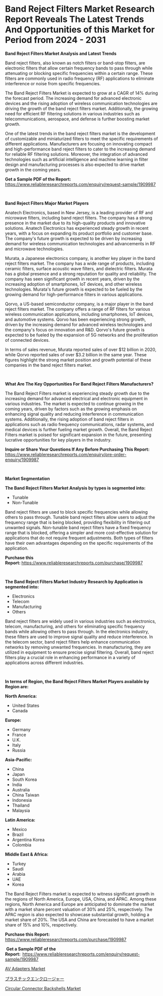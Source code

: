 <p><h1>Band Reject Filters Market Research Report Reveals The Latest Trends And Opportunities of this Market for Period from 2024 - 2031</h1></p><p><strong>Band Reject Filters Market Analysis and Latest Trends</strong></p>
<p><p>Band reject filters, also known as notch filters or band-stop filters, are electronic filters that allow certain frequency bands to pass through while attenuating or blocking specific frequencies within a certain range. These filters are commonly used in radio frequency (RF) applications to eliminate interference or noise from specific frequencies.</p><p>The Band Reject Filters Market is expected to grow at a CAGR of 14% during the forecast period. The increasing demand for advanced electronic devices and the rising adoption of wireless communication technologies are driving the growth of the band reject filters market. Additionally, the growing need for efficient RF filtering solutions in various industries such as telecommunications, aerospace, and defense is further boosting market growth.</p><p>One of the latest trends in the band reject filters market is the development of customizable and miniaturized filters to meet the specific requirements of different applications. Manufacturers are focusing on innovating compact and high-performance band reject filters to cater to the increasing demand for reliable RF filtering solutions. Moreover, the integration of advanced technologies such as artificial intelligence and machine learning in filter design and manufacturing processes is also expected to drive market growth in the coming years.</p></p>
<p><strong>Get a Sample PDF of the Report:&nbsp;</strong> <a href="https://www.reliableresearchreports.com/enquiry/request-sample/1909987">https://www.reliableresearchreports.com/enquiry/request-sample/1909987</a></p>
<p>&nbsp;</p>
<p><strong>Band Reject Filters Major Market Players</strong></p>
<p><p>Anatech Electronics, based in New Jersey, is a leading provider of RF and microwave filters, including band reject filters. The company has a strong presence in the market due to its high-quality products and innovative solutions. Anatech Electronics has experienced steady growth in recent years, with a focus on expanding its product portfolio and customer base. The company's future growth is expected to be driven by increasing demand for wireless communication technologies and advancements in RF and microwave technologies.</p><p>Murata, a Japanese electronics company, is another key player in the band reject filters market. The company has a wide range of products, including ceramic filters, surface acoustic wave filters, and dielectric filters. Murata has a global presence and a strong reputation for quality and reliability. The company has seen significant growth in recent years, driven by the increasing adoption of smartphones, IoT devices, and other wireless technologies. Murata's future growth is expected to be fueled by the growing demand for high-performance filters in various applications.</p><p>Qorvo, a US-based semiconductor company, is a major player in the band reject filters market. The company offers a range of RF filters for various wireless communication applications, including smartphones, IoT devices, and automotive systems. Qorvo has been experiencing strong growth, driven by the increasing demand for advanced wireless technologies and the company's focus on innovation and R&D. Qorvo's future growth is expected to be fueled by the expansion of 5G networks and the proliferation of connected devices.</p><p>In terms of sales revenue, Murata reported sales of over $12 billion in 2020, while Qorvo reported sales of over $3.2 billion in the same year. These figures highlight the strong market position and growth potential of these companies in the band reject filters market.</p></p>
<p>&nbsp;</p>
<p><strong>What Are The Key Opportunities For Band Reject Filters Manufacturers?</strong></p>
<p><p>The Band Reject Filters market is experiencing steady growth due to the increasing demand for advanced electrical and electronic equipment in various industries. The market is expected to continue growing in the coming years, driven by factors such as the growing emphasis on enhancing signal quality and reducing interference in communication systems. Additionally, the rising adoption of band reject filters in applications such as radio frequency communications, radar systems, and medical devices is further fueling market growth. Overall, the Band Reject Filters market is poised for significant expansion in the future, presenting lucrative opportunities for key players in the industry.</p></p>
<p><strong>Inquire or Share Your Questions If Any Before Purchasing This Report:</strong> <a href="https://www.reliableresearchreports.com/enquiry/pre-order-enquiry/1909987">https://www.reliableresearchreports.com/enquiry/pre-order-enquiry/1909987</a></p>
<p>&nbsp;</p>
<p><strong>Market Segmentation</strong></p>
<p><strong>The Band Reject Filters Market Analysis by types is segmented into:</strong></p>
<p><ul><li>Tunable</li><li>Non-Tunable</li></ul></p>
<p><p>Band reject filters are used to block specific frequencies while allowing others to pass through. Tunable band reject filters allow users to adjust the frequency range that is being blocked, providing flexibility in filtering out unwanted signals. Non-tunable band reject filters have a fixed frequency range that is blocked, offering a simpler and more cost-effective solution for applications that do not require frequent adjustments. Both types of filters have their own advantages depending on the specific requirements of the application.</p></p>
<p><strong>Purchase this Report:&nbsp;</strong><a href="https://www.reliableresearchreports.com/purchase/1909987">https://www.reliableresearchreports.com/purchase/1909987</a></p>
<p>&nbsp;</p>
<p><strong>The Band Reject Filters Market Industry Research by Application is segmented into:</strong></p>
<p><ul><li>Electronics</li><li>Telecom</li><li>Manufacturing</li><li>Others</li></ul></p>
<p><p>Band reject filters are widely used in various industries such as electronics, telecom, manufacturing, and others for eliminating specific frequency bands while allowing others to pass through. In the electronics industry, these filters are used to improve signal quality and reduce interference. In the telecom sector, band reject filters help enhance communication networks by removing unwanted frequencies. In manufacturing, they are utilized in equipment to ensure precise signal filtering. Overall, band reject filters play a crucial role in enhancing performance in a variety of applications across different industries.</p></p>
<p>&nbsp;</p>
<p><strong>In terms of Region, the Band Reject Filters Market Players available by Region are:</strong></p>
<p>
    <p> <strong> North America: </strong>
        <ul>
            <li>United States</li>
            <li>Canada</li>
        </ul>
        </p> 
    <p> <strong> Europe: </strong>
        <ul>
            <li>Germany</li>
            <li>France</li>
            <li>U.K.</li>
            <li>Italy</li>
            <li>Russia</li>
        </ul>
        </p> 
    <p> <strong> Asia-Pacific: </strong>
        <ul>
            <li>China</li>
            <li>Japan</li>
            <li>South Korea</li>
            <li>India</li>
            <li>Australia</li>
            <li>China Taiwan</li>
            <li>Indonesia</li>
            <li>Thailand</li>
            <li>Malaysia</li>
        </ul>
        </p> 
    <p> <strong> Latin America: </strong>
        <ul>
            <li>Mexico</li>
            <li>Brazil</li>
            <li>Argentina Korea</li>
            <li>Colombia</li>
        </ul>
        </p> 
    <p> <strong> Middle East & Africa: </strong>
        <ul>
            <li>Turkey</li>
            <li>Saudi</li>
            <li>Arabia</li>
            <li>UAE</li>
            <li>Korea</li>
        </ul>
    </p>
    </p>
<p><p>The Band Reject Filters market is expected to witness significant growth in the regions of North America, Europe, USA, China, and APAC. Among these regions, North America and Europe are anticipated to dominate the market with a market share percent valuation of 30% and 25%, respectively. The APAC region is also expected to showcase substantial growth, holding a market share of 20%. The USA and China are forecasted to have a market share of 15% and 10%, respectively.</p></p>
<p><strong>Purchase this Report: </strong><a href="https://www.reliableresearchreports.com/purchase/1909987">https://www.reliableresearchreports.com/purchase/1909987</a></p>
<p>&nbsp;<strong>Get a Sample PDF of the Report:&nbsp;&nbsp;</strong><a href="https://www.reliableresearchreports.com/enquiry/request-sample/1909987">https://www.reliableresearchreports.com/enquiry/request-sample/1909987</a></p>
<p><strong></strong></p>
<p><p><a href="https://github.com/santosh758595/Market-Research-Report-List-3/blob/main/av-adapters-market.md">AV Adapters Market</a></p><p><a href="https://github.com/SarahFahey88/Market-Research-Report-List-1/blob/main/847369510630.md">プラスチックエンクロージャー</a></p><p><a href="https://github.com/mbisetmhermsr/Market-Research-Report-List-1/blob/main/circular-connector-backshells-market.md">Circular Connector Backshells Market</a></p></p>